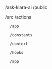/ask-klara-ai
   /public

   /src
      /actions
      
      /app
      
      /constants
      
      /context
      
      /hooks
      
      /app